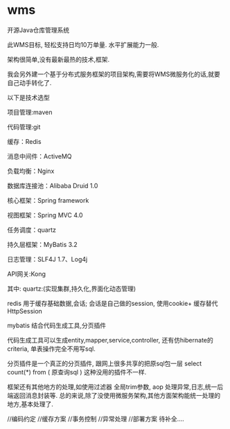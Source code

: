 # wms
开源Java仓库管理系统

此WMS目标, 轻松支持日均10万单量. 水平扩展能力一般. 

架构很简单,没有最新最热的技术,框架.

我会另外建一个基于分布式服务框架的项目架构,需要将WMS微服务化的话,就要自己动手转化了.

以下是技术选型

项目管理:maven

代码管理:git

缓存：Redis

消息中间件：ActiveMQ

负载均衡：Nginx

数据库连接池：Alibaba Druid 1.0

核心框架：Spring framework

视图框架：Spring MVC 4.0

任务调度：quartz

持久层框架：MyBatis 3.2 

日志管理：SLF4J 1.7、Log4j

API网关:Kong 

其中:
quartz:(实现集群,持久化,界面化动态管理)

redis 用于缓存基础数据,会话; 会话是自己做的session, 使用cookie+ 缓存替代 HttpSession

mybatis 结合代码生成工具,分页插件

代码生成工具可以生成entity,mapper,service,controller, 还有仿hibernate的criteria, 单表操作完全不用写sql.

分页插件是一个真正的分页插件, 跟网上很多共享的把原sql包一层 select count(*) from ( 原查询sql ) 这种没用的插件不一样.

框架还有其他地方的处理,如使用过滤器 全局trim参数, aop 处理异常,日志,统一后端返回消息封装等. 
总的来说,除了没使用微服务架构,其他方面架构能统一处理的地方,基本处理了.

//编码约定
//缓存方案
//事务控制
//异常处理
//部署方案
待补全....
